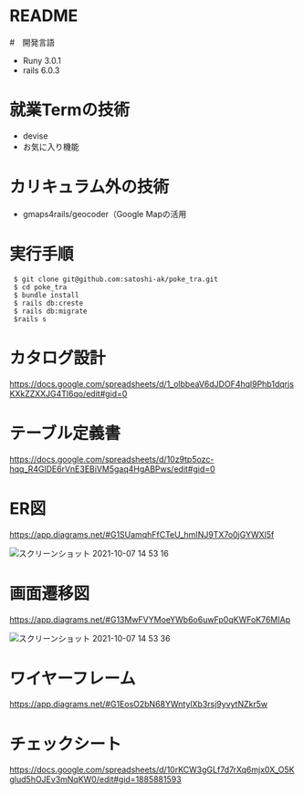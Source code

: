 # README

#　開発言語

- Runy 3.0.1
- rails 6.0.3

# 就業Termの技術

- devise
- お気に入り機能

# カリキュラム外の技術

- gmaps4rails/geocoder（Google Mapの活用

# 実行手順
```
 $ git clone git@github.com:satoshi-ak/poke_tra.git
 $ cd poke_tra
 $ bundle install
 $ rails db:creste
 $ rails db:migrate
 $rails s
```
# カタログ設計

https://docs.google.com/spreadsheets/d/1_olbbeaV6dJDOF4hql9Phb1dqrjsKXkZZXXJG4Tl6qo/edit#gid=0

# テーブル定義書

https://docs.google.com/spreadsheets/d/10z9tp5ozc-hqq_R4GlDE6rVnE3EBiVM5gaq4HgABPws/edit#gid=0

# ER図

https://app.diagrams.net/#G1SUamqhFfCTeU_hmINJ9TX7o0jGYWXl5f

![スクリーンショット 2021-10-07 14 53 16](https://user-images.githubusercontent.com/83895924/136327896-1d57efc3-d84f-4457-9952-985f2c6bbd10.png)


# 画面遷移図

https://app.diagrams.net/#G13MwFVYMoeYWb6o6uwFp0qKWFoK76MIAp

![スクリーンショット 2021-10-07 14 53 36](https://user-images.githubusercontent.com/83895924/136327600-289fc6ec-8c4f-44ad-989b-d067693275a2.png)

# ワイヤーフレーム

https://app.diagrams.net/#G1EosO2bN68YWntylXb3rsj9yvytNZkr5w


# チェックシート

https://docs.google.com/spreadsheets/d/10rKCW3gGLf7d7rXq6mjx0X_O5Kglud5hOJEv3mNqKW0/edit#gid=1885881593